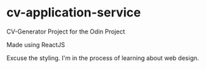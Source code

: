 # cv-application-service
CV-Generator Project for the Odin Project

Made using ReactJS

Excuse the styling. I'm in the process of learning about web design.
